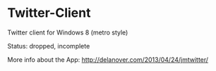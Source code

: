 Twitter-Client
==============

Twitter client for Windows 8 (metro style)

Status: dropped, incomplete

More info about the App: http://delanover.com/2013/04/24/jmtwitter/
